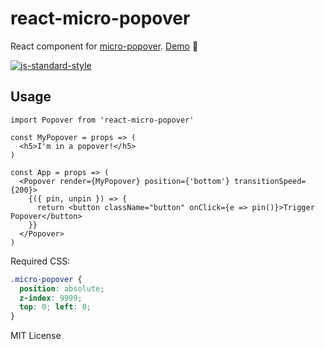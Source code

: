 # react-micro-popover
React component for [micro-popover](https://github.com/estrattonbailey/micro-popover). [Demo](http://estrattonbailey.com/react-micro-popover/) 🍻

[![js-standard-style](https://cdn.rawgit.com/feross/standard/master/badge.svg)](http://standardjs.com)

## Usage
```
import Popover from 'react-micro-popover'

const MyPopover = props => (
  <h5>I'm in a popover!</h5>
)

const App = props => (
  <Popover render={MyPopover} position={'bottom'} transitionSpeed={200}>
    {({ pin, unpin }) => {
      return <button className="button" onClick={e => pin()}>Trigger Popover</button>
    }}
  </Popover>
)
```

Required CSS:
```css
.micro-popover {
  position: absolute;
  z-index: 9999;
  top: 0; left: 0;
}
```

MIT License

